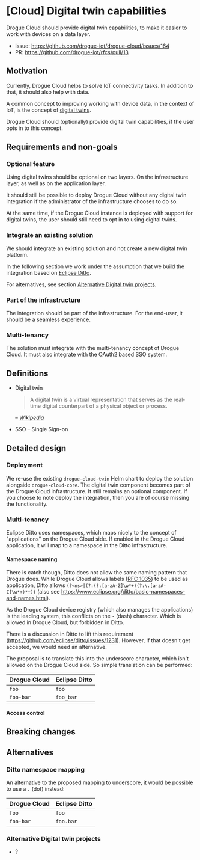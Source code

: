 # [Cloud] Digital twin capabilities

Drogue Cloud should provide digital twin capabilities, to make it easier to work with devices on a data layer.

* Issue: https://github.com/drogue-iot/drogue-cloud/issues/164
* PR: https://github.com/drogue-iot/rfcs/pull/13

## Motivation

Currently, Drogue Cloud helps to solve IoT connectivity tasks. In addition to that, it should also help with data.

A common concept to improving working with device data, in the context of IoT, is the concept of
[digital twins](https://en.wikipedia.org/wiki/Digital_twin).

Drogue Cloud should (optionally) provide digital twin capabilities, if the user opts in to this concept.

## Requirements and non-goals

### Optional feature

Using digital twins should be optional on two layers. On the infrastructure layer, as well as on the application layer.

It should still be possible to deploy Drogue Cloud without any digital twin integration if the administrator of the
infrastructure chooses to do so.

At the same time, if the Drogue Cloud instance is deployed with support for digital twins, the user should still need
to opt in to using digital twins.

### Integrate an existing solution

We should integrate an existing solution and not create a new digital twin platform.

In the following section we work under the assumption that we build the integration based on
[Eclipse Ditto](https://www.eclipse.org/ditto/).

For alternatives, see section [Alternative Digital twin projects](#alternative-digital-twin-projects).

### Part of the infrastructure

The integration should be part of the infrastructure. For the end-user, it should be a seamless experience.

### Multi-tenancy

The solution must integrate with the multi-tenancy concept of Drogue Cloud. It must also integrate with the OAuth2
based SSO system.

## Definitions

* Digital twin
  
  > A digital twin is a virtual representation that serves as the real-time digital counterpart of a physical object or process.
  
  – <cite><a href="https://en.wikipedia.org/wiki/Digital_twin" target="_blank">Wikipedia</a></cite>

* SSO – Single Sign-on

## Detailed design

### Deployment

We re-use the existing `drogue-cloud-twin` Helm chart to deploy the solution alongside `drogue-cloud-core`. The digital
twin component becomes part of the Drogue Cloud infrastructure. It still remains an optional component. If you choose
to note deploy the integration, then you are of course missing the functionality.

### Multi-tenancy

Eclipse Ditto uses namespaces, which maps nicely to the concept of "applications" on the Drogue Cloud side. If enabled
in the Drogue Cloud application, it will map to a namespace in the Ditto infrastructure.

#### Namespace naming

There is catch though, Ditto does not allow the same naming pattern that Drogue does. While Drogue Cloud allows
labels ([RFC 1035](https://datatracker.ietf.org/doc/html/rfc1035)) to be used as application,
Ditto allows `(?<ns>|(?:(?:[a-zA-Z]\w*+)(?:\.[a-zA-Z]\w*+)*+))` (also see https://www.eclipse.org/ditto/basic-namespaces-and-names.html).

As the Drogue Cloud device registry (which also manages the applications) is the leading system, this conflicts on
the `-` (dash) character. Which is allowed in Drogue Cloud, but forbidden in Ditto.

There is a discussion in Ditto to lift this requirement (https://github.com/eclipse/ditto/issues/1231). However, if that
doesn't get accepted, we would need an alternative.

The proposal is to translate this into the underscore character, which isn't allowed on the Drogue Cloud side. So simple
translation can be performed:

| Drogue Cloud | Eclipse Ditto |
| --- | --- |
| `foo` | `foo` |
| `foo-bar` | `foo_bar` |

#### Access control



## Breaking changes

## Alternatives

### Ditto namespace mapping

An alternative to the proposed mapping to underscore, it would be possible to use a `.` (dot) instead:

| Drogue Cloud | Eclipse Ditto |
| --- | --- |
| `foo` | `foo` |
| `foo-bar` | `foo.bar` |

### Alternative Digital twin projects

* ?